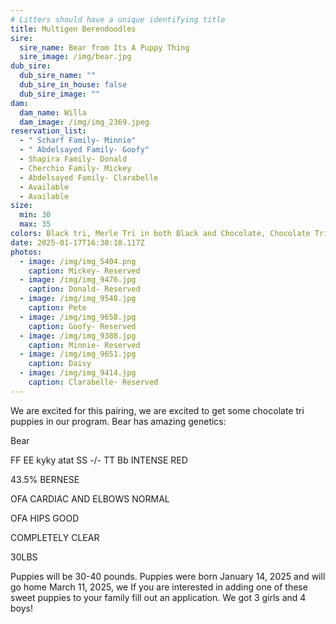```yaml
---
# Litters should have a unique identifying title
title: Multigen Berendoodles
sire:
  sire_name: Bear from Its A Puppy Thing
  sire_image: /img/bear.jpg
dub_sire:
  dub_sire_name: ""
  dub_sire_in_house: false
  dub_sire_image: ""
dam:
  dam_name: Willa
  dam_image: /img/img_2369.jpeg
reservation_list:
  - " Scharf Family- Minnie"
  - " Abdelsayed Family- Goofy"
  - Shapira Family- Donald
  - Cherchio Family- Mickey
  - Abdelsayed Family- Clarabelle
  - Available
  - Available
size:
  min: 30
  max: 35
colors: Black tri, Merle Tri in both Black and Chocolate, Chocolate Tri
date: 2025-01-17T16:30:18.117Z
photos:
  - image: /img/img_5404.png
    caption: Mickey- Reserved
  - image: /img/img_9476.jpg
    caption: Donald- Reserved
  - image: /img/img_9548.jpg
    caption: Pete
  - image: /img/img_9658.jpg
    caption: Goofy- Reserved
  - image: /img/img_9388.jpg
    caption: Minnie- Reserved
  - image: /img/img_9651.jpg
    caption: Daisy
  - image: /img/img_9414.jpg
    caption: Clarabelle- Reserved
---
```

We are excited for this pairing, we are excited to get some chocolate tri puppies in our program. Bear has amazing genetics:

Bear

FF EE kyky atat SS -/- TT Bb INTENSE RED

43.5% BERNESE

OFA CARDIAC AND ELBOWS NORMAL

OFA HIPS GOOD

COMPLETELY CLEAR

30LBS

P﻿uppies will be 30-40 pounds. Puppies were born January 14, 2025 and will go home March 11, 2025, we  If you are interested in adding one of these sweet puppies to your family fill out an application. We got 3 girls and 4 boys!